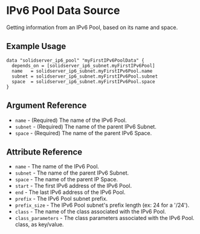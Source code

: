 # IPv6 Pool Data Source

Getting information from an IPv6 Pool, based on its name and space.

## Example Usage

```
data "solidserver_ip6_pool" "myFirstIPv6PoolData" {
  depends_on = [solidserver_ip6_subnet.myFirstIPv6Pool]
  name   = solidserver_ip6_subnet.myFirstIPv6Pool.name
  subnet = solidserver_ip6_subnet.myFirstIPv6Pool.subnet
  space  = solidserver_ip6_subnet.myFirstIPv6Pool.space
}
```

## Argument Reference

* `name` - (Required) The name of the IPv6 Pool.
* `subnet` - (Required) The name of the parent IPv6 Subnet.
* `space` - (Required) The name of the parent IPv6 Space.

## Attribute Reference

* `name` - The name of the IPv6 Pool.
* `subnet` - The name of the parent IPv6 Subnet.
* `space` - The name of the parent IP Space.
* `start` - The first IPv6 address of the IPv6 Pool.
* `end` - The last IPv6 address of the IPv6 Pool.
* `prefix` - The IPv6 Pool subnet prefix.
* `prefix_size` - The IPv6 Pool subnet's prefix length (ex: 24 for a '/24').
* `class` -  The name of the class associated with the IPv6 Pool.
* `class_parameters` - The class parameters associated with the IPv6 Pool. class, as key/value.